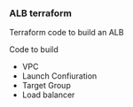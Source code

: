 ### ALB terraform
Terraform code to build an ALB 

Code to build
* VPC
* Launch Confiuration
* Target Group
* Load balancer
